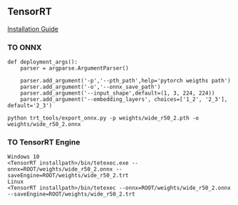 ## TensorRT
[Installation Guide](https://docs.nvidia.com/deeplearning/tensorrt/install-guide/index.html)

### TO ONNX
```
def deployment_args():
    parser = argparse.ArgumentParser()

    parser.add_argument('-p','--pth_path',help='pytorch weigths path')
    parser.add_argument('-o','--onnx_save_path')
    parser.add_argument('--input_shape',default=(1, 3, 224, 224))
    parser.add_argument('--embedding_layers', choices=['1_2', '2_3'], default='2_3')
```
```
python trt_tools/export_onnx.py -p weights/wide_r50_2.pth -o weights/wide_r50_2.onnx
```
### TO TensorRT Engine

```
Windows 10
<TensorRT installpath>/bin/tetexec.exe --onnx=ROOT/weights/wide_r50_2.onnx --saveEngine=ROOT/weights/wide_r50_2.trt
Linux
<TensorRT installpath>/bin/tetexec --onnx=ROOT/weights/wide_r50_2.onnx --saveEngine=ROOT/weights/wide_r50_2.trt
```
